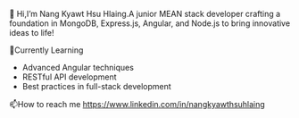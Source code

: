 👋 Hi,I’m Nang Kyawt Hsu Hlaing.A junior MEAN stack developer crafting a foundation in MongoDB, Express.js, Angular, and Node.js to bring innovative ideas to life!

🧩Currently Learning
- Advanced Angular techniques
- RESTful API development
- Best practices in full-stack development
  
📫How to reach me https://www.linkedin.com/in/nangkyawthsuhlaing

